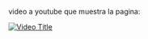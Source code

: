 video a youtube que muestra la pagina: 

[![Video Title](http://img.youtube.com/vi/vOLsjFpemMg/0.jpg)](http://www.youtube.com/watch?v=vOLsjFpemMg "Video Title")
